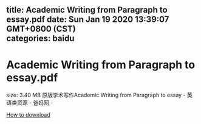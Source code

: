 
title: Academic Writing from Paragraph to essay.pdf
date: Sun Jan 19 2020 13:39:07 GMT+0800 (CST)    
categories: baidu
---

# Academic Writing from Paragraph to essay.pdf
size: 3.40 MB
 原版学术写作Academic Writing from Paragraph to essay - 英语类资源 - 爸妈网 -
 

[How to download](https://bpcam.bemobtrk.com/go/2ceec3aa-1ca2-46d6-b9ff-aaa5c184517c?jno=1356)